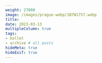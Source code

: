 ```yaml
---
weight: 27000
image: /images/prague-webp/1B7W1757.webp
title:
date: 2023-03-13
multipleColumn: true
tags:
- ballet
- archive # all posts
hideMeta: true
hideExif: true
---
```

